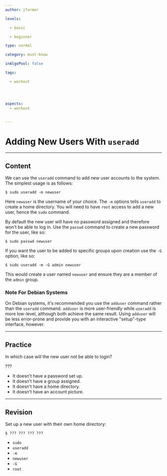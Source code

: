 ```yaml
---
author: jfarmer

levels:

  - basic

  - beginner

type: normal

category: must-know

inAlgoPool: false

tags:

  - workout




aspects:
  - workout


---
```


# Adding New Users With `useradd`

---
## Content

We can use the `useradd` command to add new user accounts to the system.  The simplest usage is as follows:

```shell
$ sudo useradd -m newuser
```

Here `newuser` is the username of your choice.  The `-m` options tells `useradd` to create a home directory.  You will need to have `root` access to add a new user, hence the `sudo` command.

By default the new user will have no password assigned and therefore won't be able to log in.  Use the `passwd` command to create a new password for the user, like so:

```shell
$ sudo passwd newuser
```

If you want the user to be added to specific groups upon creation use the `-G` option, like so:

```shell
$ sudo useradd -m -G admin newuser
```

This would create a user named `newuser` and ensure they are a member of the `admin` group.

### Note For Debian Systems

On Debian systems, it's recommended you use the `adduser` command rather than the `useradd` command.  `adduser` is more user-friendly while `useradd` is more low-level, although both achieve the same result.  Using `adduser` will be less error-prone and provide you with an interactive "setup"-type interface, however.

---
## Practice

In which case will the new user *not* be able to login? 

???

* It doesn’t have a password set up.
* It doesn’t have a group assigned.
* It doesn’t have a home directory. 
* It doesn’t have an account picture.

---
## Revision

Set up a new user with their own home directory:
```
$ ??? ??? ??? ???
```

* `sudo`
* `useradd`
* `-m`
* `newuser`
* `-G`
* `root`

 
